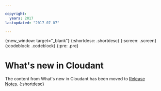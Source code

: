 ```yaml
---

copyright:
  years: 2017
lastupdated: "2017-07-07"

---
```


{:new_window: target="_blank"}
{:shortdesc: .shortdesc}
{:screen: .screen}
{:codeblock: .codeblock}
{:pre: .pre}

<!-- Acrolinx: 2017-07-11 -->


# What's new in Cloudant

The content from What's new in Cloudant has been moved to [Release Notes](../release_info/release_notes.html). 
{:shortdesc}


